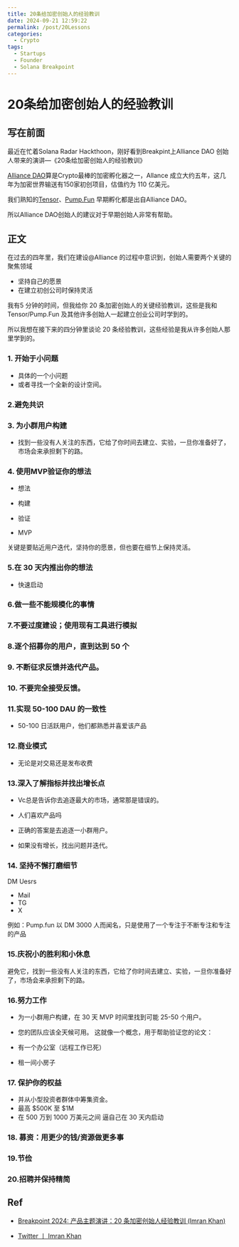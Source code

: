 ```yaml
---
title: 20条给加密创始人的经验教训
date: 2024-09-21 12:59:22
permalink: /post/20Lessons
categories:
  - Crypto
tags:
  - Startups
  - Founder
  - Solana Breakpoint
---
```



# 20条给加密创始人的经验教训

## 写在前面

最近在忙着Solana Radar Hackthoon，刚好看到Breakpint上Alliance DAO 创始人带来的演讲—《20条给加密创始人的经验教训》

[Alliance DAO](https://x.com/alliancedao)算是Crypto最棒的加密孵化器之一，Allance 成立大约五年，这几年为加密世界输送有150家初创项目，估值约为 110 亿美元。

我们熟知的[Tensor](https://x.com/tensor_hq)、[Pump.Fun](https://x.com/pumpdotfun) 早期孵化都是出自Alliance DAO。

所以Alliance DAO创始人的建议对于早期创始人非常有帮助。

## 正文


在过去的四年里，我们在建设@Alliance 的过程中意识到，创始人需要两个关键的聚焦领域

- 坚持自己的愿景
- 在建立初创公司时保持灵活

我有5 分钟的时间，但我给你 20 条加密创始人的关键经验教训，这些是我和Tensor/Pump.Fun 及其他许多创始人一起建立创业公司时学到的。

所以我想在接下来的四分钟里谈论 20 条经验教训，这些经验是我从许多创始人那里学到的。


### 1. 开始于小问题

- 具体的一个小问题
- 或者寻找一个全新的设计空间。

### 2.避免共识



### 3. 为小群用户构建

- 找到一些没有人关注的东西，它给了你时间去建立、实验，一旦你准备好了，市场会来承担剩下的路。

### 4. 使用MVP验证你的想法

- 想法

- 构建

- 验证

- MVP


关键是要贴近用户迭代，坚持你的愿景，但也要在细节上保持灵活。

### 5.在 30 天内推出你的想法

- 快速启动 

### 6.做一些不能规模化的事情


### 7.不要过度建设；使用现有工具进行模拟


### 8.逐个招募你的用户，直到达到 50 个

### 9. 不断征求反馈并迭代产品。

### 10. 不要完全接受反馈。


### 11.实现 50-100 DAU 的一致性

- 50-100 日活跃用户，他们都熟悉并喜爱该产品


### 12.商业模式

- 无论是对交易还是发布收费

### 13.深入了解指标并找出增长点

- Vc总是告诉你去追逐最大的市场，通常那是错误的。

- 人们喜欢产品吗

- 正确的答案是去追逐一小群用户。

- 如果没有增长，找出问题并迭代。

### 14. 坚持不懈打磨细节

DM Uesrs
- Mail
- TG
- X 

例如：Pump.fun 以 DM 3000 人而闻名，只是使用了一个专注于不断专注和专注的产品

### 15.庆祝小的胜利和小休息
避免它，找到一些没有人关注的东西，它给了你时间去建立、实验，一旦你准备好了，市场会来承担剩下的路。

### 16.努力工作

- 为一小群用户构建，在 30 天 MVP 时间里找到可能 25-50 个用户。
- 您的团队应该全天候可用。
这就像一个概念，用于帮助验证您的论文：

- 有一个办公室（远程工作已死）

- 租一间小房子

### 17. 保护你的权益

- 并从小型投资者群体中筹集资金。
- 最高 $500K 至 $1M
- 在 500 万到 1000 万美元之间
逼自己在 30 天内启动


### 18. 募资：用更少的钱/资源做更多事

### 19.节俭

### 20.招聘并保持精简



## Ref


- [Breakpoint 2024: 产品主题演讲：20 条加密创始人经验教训 (Imran Khan)](https://www.youtube.com/watch?v=o5J7tX492uE)

- [Twitter 丨 Imran Khan](https://x.com/lmrankhan)





 



 








  





 



